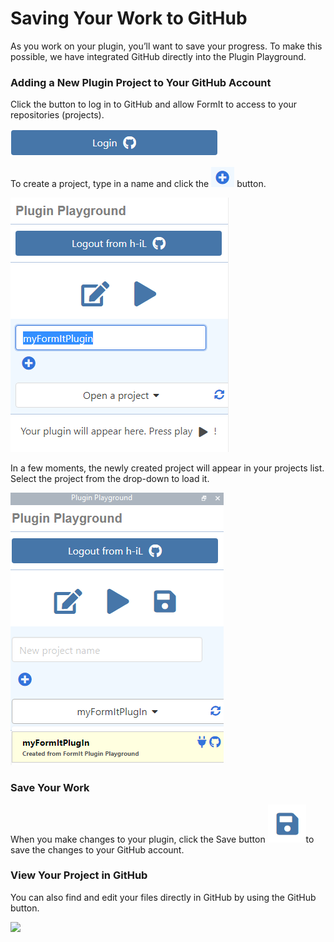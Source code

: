 # Saving Your Work to GitHub

As you work on your plugin, you’ll want to save your progress. To make this possible, we have integrated GitHub directly into the Plugin Playground.

### Adding a New Plugin Project to Your GitHub Account

Click the button to log in to GitHub and allow FormIt to access to your repositories (projects).

![](<../../../.gitbook/assets/image (14) (1) (1) (1) (1).png>)

To create a project, type in a name and click the ![](<../../../.gitbook/assets/image (15) (1) (1) (1) (1).png>) button.

![](<../../../.gitbook/assets/image (13) (1) (1) (1) (1).png>)

In a few moments, the newly created project will appear in your projects list. Select the project from the drop-down to load it.

![](<../../../.gitbook/assets/image (17) (1) (1) (1).png>)

### Save Your Work

When you make changes to your plugin, click the Save button ![](<../../../.gitbook/assets/image (12) (1) (1) (1).png>)to save the changes to your GitHub account.



### View Your Project in GitHub

You can also find and edit your files directly in GitHub by using the GitHub button.

![](https://formit3d.github.io/PluginPlayground/images/save3.png)

###

